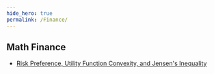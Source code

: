 ```yaml
---
hide_hero: true
permalink: /Finance/
---
```

## Math Finance
- [Risk Preference, Utility Function Convexity, and Jensen's Inequality](./utiliy_and_risk_preference.md)
